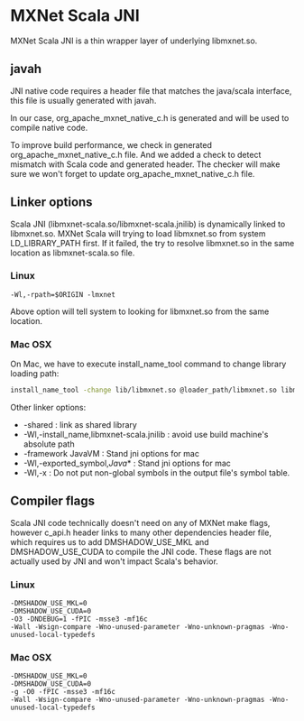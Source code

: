 # MXNet Scala JNI

MXNet Scala JNI is a thin wrapper layer of underlying libmxnet.so.

## javah
JNI native code requires a header file that matches the java/scala interface,
this file is usually generated with javah.

In our case, org_apache_mxnet_native_c.h is generated and will be used to compile native code.

To improve build performance, we check in generated org_apache_mxnet_native_c.h file.
And we added a check to detect mismatch with Scala code and generated header. The checker will
make sure we won't forget to update org_apache_mxnet_native_c.h file.


## Linker options

Scala JNI (libmxnet-scala.so/libmxnet-scala.jnilib) is dynamically linked to libmxnet.so.
MXNet Scala will trying to load libmxnet.so from system LD_LIBRARY_PATH first.
If it failed, the try to resolve libmxnet.so in the same location as libmxnet-scala.so file.

### Linux
```
-Wl,-rpath=$ORIGIN -lmxnet
```
Above option will tell system to looking for libmxnet.so from the same location.


### Mac OSX
On Mac, we have to execute install_name_tool command to change library loading path:
```bash
install_name_tool -change lib/libmxnet.so @loader_path/libmxnet.so libmxnet-scala.jnilib
```

Other linker options:
* -shared : link as shared library
* -Wl,-install_name,libmxnet-scala.jnilib : avoid use build machine's absolute path
* -framework JavaVM : Stand jni options for mac
* -Wl,-exported_symbol,_Java_* : Stand jni options for mac
* -Wl,-x : Do not put non-global symbols in the output file's symbol table.


## Compiler flags

Scala JNI code technically doesn't need on any of MXNet make flags,
however c_api.h header links to many other dependencies header file,
which requires us to add DMSHADOW_USE_MKL and DMSHADOW_USE_CUDA to compile the JNI code.
These flags are not actually used by JNI and won't impact Scala's behavior.


### Linux

```
-DMSHADOW_USE_MKL=0
-DMSHADOW_USE_CUDA=0
-O3 -DNDEBUG=1 -fPIC -msse3 -mf16c
-Wall -Wsign-compare -Wno-unused-parameter -Wno-unknown-pragmas -Wno-unused-local-typedefs
```

### Mac OSX

```
-DMSHADOW_USE_MKL=0
-DMSHADOW_USE_CUDA=0
-g -O0 -fPIC -msse3 -mf16c
-Wall -Wsign-compare -Wno-unused-parameter -Wno-unknown-pragmas -Wno-unused-local-typedefs
```

